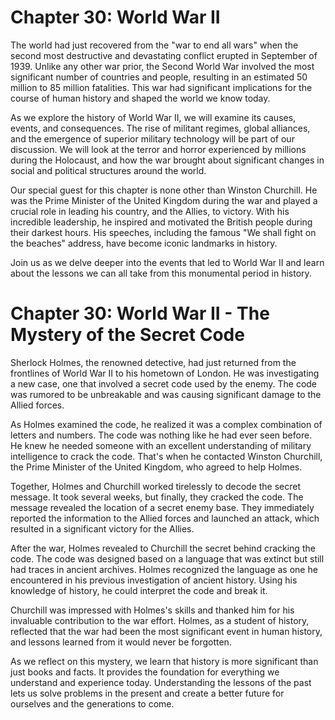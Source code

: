 # Chapter 30: World War II

The world had just recovered from the "war to end all wars" when the second most destructive and devastating conflict erupted in September of 1939. Unlike any other war prior, the Second World War involved the most significant number of countries and people, resulting in an estimated 50 million to 85 million fatalities. This war had significant implications for the course of human history and shaped the world we know today.

As we explore the history of World War II, we will examine its causes, events, and consequences. The rise of militant regimes, global alliances, and the emergence of superior military technology will be part of our discussion. We will look at the terror and horror experienced by millions during the Holocaust, and how the war brought about significant changes in social and political structures around the world.

Our special guest for this chapter is none other than Winston Churchill. He was the Prime Minister of the United Kingdom during the war and played a crucial role in leading his country, and the Allies, to victory. With his incredible leadership, he inspired and motivated the British people during their darkest hours. His speeches, including the famous "We shall fight on the beaches" address, have become iconic landmarks in history.

Join us as we delve deeper into the events that led to World War II and learn about the lessons we can all take from this monumental period in history.
# Chapter 30: World War II - The Mystery of the Secret Code

Sherlock Holmes, the renowned detective, had just returned from the frontlines of World War II to his hometown of London. He was investigating a new case, one that involved a secret code used by the enemy. The code was rumored to be unbreakable and was causing significant damage to the Allied forces.

As Holmes examined the code, he realized it was a complex combination of letters and numbers. The code was nothing like he had ever seen before. He knew he needed someone with an excellent understanding of military intelligence to crack the code. That's when he contacted Winston Churchill, the Prime Minister of the United Kingdom, who agreed to help Holmes.

Together, Holmes and Churchill worked tirelessly to decode the secret message. It took several weeks, but finally, they cracked the code. The message revealed the location of a secret enemy base. They immediately reported the information to the Allied forces and launched an attack, which resulted in a significant victory for the Allies.

After the war, Holmes revealed to Churchill the secret behind cracking the code. The code was designed based on a language that was extinct but still had traces in ancient archives. Holmes recognized the language as one he encountered in his previous investigation of ancient history. Using his knowledge of history, he could interpret the code and break it.

Churchill was impressed with Holmes's skills and thanked him for his invaluable contribution to the war effort. Holmes, as a student of history, reflected that the war had been the most significant event in human history, and lessons learned from it would never be forgotten.

As we reflect on this mystery, we learn that history is more significant than just books and facts. It provides the foundation for everything we understand and experience today. Understanding the lessons of the past lets us solve problems in the present and create a better future for ourselves and the generations to come.